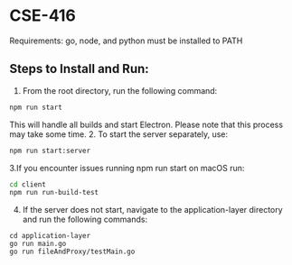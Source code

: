 # CSE-416

Requirements:
go, node, and python must be installed to PATH

## Steps to Install and Run:

1. From the root directory, run the following command:
```bash
npm run start
```

This will handle all builds and start Electron. Please note that this process may take some time.
2. To start the server separately, use:
```bash
npm run start:server
```

3.If you encounter issues running npm run start on macOS run:
```bash
cd client
npm run run-build-test
```
4. If the server does not start, navigate to the application-layer directory and run the following commands:
```
cd application-layer
go run main.go
go run fileAndProxy/testMain.go
```

